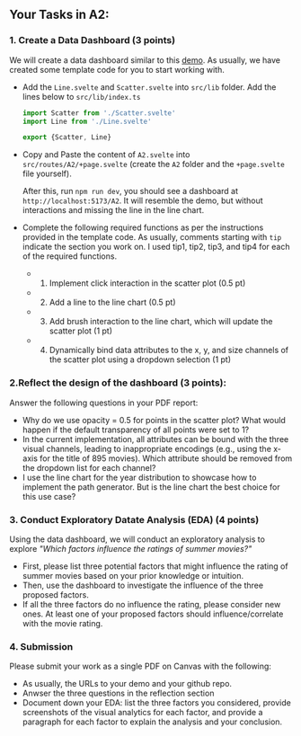 ## Your Tasks in A2:

### 1. Create a Data Dashboard (3 points)

We will create a data dashboard similar to this [demo](https://qianwen.info/my-vis-5609/A2).
As usually, we have created some template code for you to start working with.

- Add the `Line.svelte` and `Scatter.svelte` into `src/lib` folder. Add the lines below to `src/lib/index.ts`
  ```ts
  import Scatter from './Scatter.svelte'
  import Line from './Line.svelte'

  export {Scatter, Line}
  ```
- Copy and Paste the content of `A2.svelte` into `src/routes/A2/+page.svelte` (create the `A2` folder and the `+page.svelte` file yourself).

  After this, run `npm run dev`, you should see a dashboard at `http://localhost:5173/A2`. It will resemble the demo, but without interactions and missing the line in the line chart.

- Complete the following required functions as per the instructions provided in the template code. As usually, comments starting with `tip` indicate the section you work on. I used tip1, tip2, tip3, and tip4 for each of the required functions.
  - 1. Implement click interaction in the scatter plot (0.5 pt)  
  - 2. Add a line to the line chart (0.5 pt)
  - 3. Add brush interaction to the line chart, which will update the scatter plot (1 pt)
  - 4. Dynamically bind data attributes to the x, y, and size channels of the scatter plot using a dropdown selection (1 pt)

### 2.Reflect the design of the dashboard (3 points):

Answer the following questions in your PDF report:
- Why do we use opacity = 0.5 for points in the scatter plot? What would happen if the default transparency of all points were set to 1?
- In the current implementation, all attributes can be bound with the three visual channels, leading to inappropriate encodings (e.g., using the x-axis for the title of 895 movies). Which attribute should be removed from the dropdown list for each channel?
- I use the line chart for the year distribution to showcase how to implement the path generator. But is the line chart the best choice for this use case?


### 3. Conduct Exploratory Datate Analysis (EDA) (4 points)
Using the data dashboard, we will conduct an exploratory analysis to explore *"Which factors influence the ratings of summer movies?"*

- First, please list three potential factors that might influence the rating of summer movies based on your prior knowledge or intuition. 
- Then, use the dashboard to investigate the influence of the three proposed factors.
- If all the three factors do no influence the rating, please consider new ones. At least one of your proposed factors should influence/correlate with the movie rating.

### 4. Submission
Please submit your work as a single PDF on Canvas with the following:
- As usually, the URLs to your demo and your github repo.
- Anwser the three questions in the reflection section
- Document down your EDA: list the three factors you considered, provide screenshots of the visual analytics for each factor, and provide a paragraph for each factor to explain the analysis and your conclusion.
